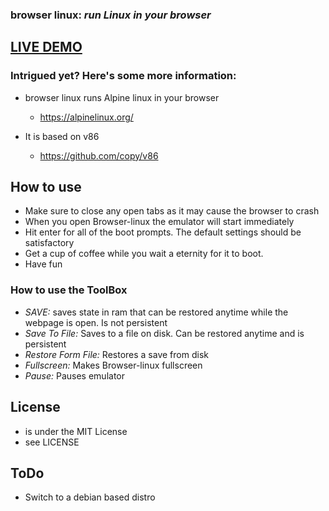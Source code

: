 ### **browser linux:** _run Linux in your browser_

## [LIVE DEMO](https://darin755.github.io/browser-linux/)

### Intrigued yet? Here's some more information:

 - browser linux runs Alpine linux in your browser

   - https://alpinelinux.org/

 - It is based on v86

   - https://github.com/copy/v86

## How to use

 - Make sure to close any open tabs as it may cause the browser to crash
 - When you open Browser-linux the emulator will start immediately
 - Hit enter for all of the boot prompts. The default settings should be satisfactory
 - Get a cup of coffee while you wait a eternity for it to boot.
 - Have fun

### How to use the ToolBox

 - *SAVE:* saves state in ram that can be restored anytime while the webpage is open. Is not persistent
 - *Save To File:* Saves to a file on disk. Can be restored anytime and is persistent
 - *Restore Form File:* Restores a save from disk
 - *Fullscreen:* Makes Browser-linux fullscreen
 - *Pause:* Pauses emulator

## License

 - is under the MIT License
 - see LICENSE
 
 ## ToDo
  - Switch to a debian based distro 
  
